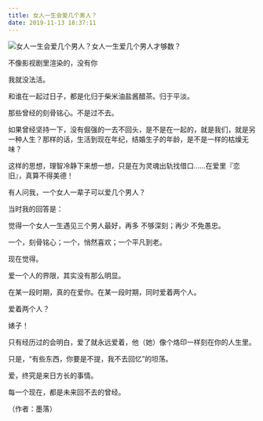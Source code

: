 ```yaml
---
title: 女人一生会爱几个男人？
date: 2019-11-13 18:37:11
---
```


 ![女人一生会爱几个男人？](http://p3.pstatp.com/large/289400027a01844b6558)女人一生爱几个男人才够数？

 不像影视剧里渲染的，没有你

 我就没法活。

 和谁在一起过日子，都是化归于柴米油盐酱醋茶。归于平淡。

 那些曾经的刻骨铭心。不是过不去。

 如果曾经坚持一下，没有倔强的一去不回头，是不是在一起的，就是我们，就是另一种人生？那样的话，生活到现在年纪，结婚生子的年龄，是不是一样的枯燥无味？

 这样的思想，理智冷静下来想一想，只是在为灵魂出轨找借口……在爱里『恋旧』，真算不得美德！

 有人问我，一个女人一辈子可以爱几个男人？

 当时我的回答是：

 觉得一个女人一生遇见三个男人最好，再多 不够深刻；再少 不免愚忠。

 一个，刻骨铭心；一个，悄然喜欢；一个平凡到老。

 现在觉得。

 爱一个人的界限，其实没有那么明显。

 在某一段时期，真的在爱你。在某一段时期，同时爱着两个人。

 爱着两个人？

 婊子！

 只有经历过的会明白，爱了就永远爱着，他（她）像个烙印一样刻在你的人生里。

 只是，“有些东西，你要是不提，我不去回忆”的坦荡。

 爱，终究是来日方长的事情。

 每一个现在，都是未来回不去的曾经。

 （作者：墨落）
